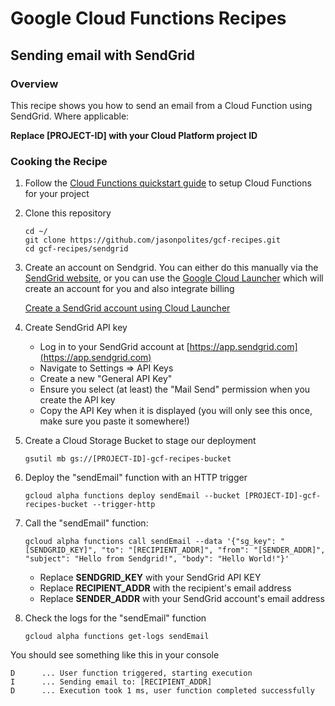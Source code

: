 # Google Cloud Functions Recipes
## Sending email with SendGrid

### Overview
This recipe shows you how to send an email from a Cloud Function using SendGrid.  Where applicable:

**Replace [PROJECT-ID] with your Cloud Platform project ID**

### Cooking the Recipe
1.	Follow the [Cloud Functions quickstart guide](https://cloud.google.com/functions/quickstart) to setup Cloud Functions for your project

2.	Clone this repository

		cd ~/
		git clone https://github.com/jasonpolites/gcf-recipes.git
		cd gcf-recipes/sendgrid
		
3.	Create an account on Sendgrid.  You can either do this manually via the [SendGrid website](https://sendgrid.com/free), or you can use the [Google Cloud Launcher](https://cloud.google.com/launcher) which will create an account for you and also integrate billing

	[Create a SendGrid account using Cloud Launcher](https://cloud.google.com/launcher/solution/sendgrid-app/sendgrid-email)

4. 	Create SendGrid API key

	- Log in to your SendGrid account at [https://app.sendgrid.com](https://app.sendgrid.com)
	- Navigate to Settings => API Keys
	- Create a new "General API Key"
	- Ensure you select (at least) the "Mail Send" permission when you create the API key
	- Copy the API Key when it is displayed (you will only see this once, make sure you paste it somewhere!)

5. 	Create a Cloud Storage Bucket to stage our deployment

		gsutil mb gs://[PROJECT-ID]-gcf-recipes-bucket

6.	Deploy the "sendEmail" function with an HTTP trigger
	
		gcloud alpha functions deploy sendEmail --bucket [PROJECT-ID]-gcf-recipes-bucket --trigger-http

8. 	Call the "sendEmail" function:
		
		gcloud alpha functions call sendEmail --data '{"sg_key": "[SENDGRID_KEY]", "to": "[RECIPIENT_ADDR]", "from": "[SENDER_ADDR]", "subject": "Hello from Sendgrid!", "body": "Hello World!"}' 

	- Replace **SENDGRID_KEY** with your SendGrid API KEY
	- Replace **RECIPIENT_ADDR** with the recipient's email address
	- Replace **SENDER_ADDR** with your SendGrid account's email address
		
9.	Check the logs for the "sendEmail" function

		gcloud alpha functions get-logs sendEmail
		
	
You should see something like this in your console
```
D      ... User function triggered, starting execution
I      ... Sending email to: [RECIPIENT_ADDR]
D      ... Execution took 1 ms, user function completed successfully
```
